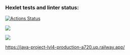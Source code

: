 ### Hexlet tests and linter status:
[![Actions Status](https://github.com/Jeddsenn/java-project-lvl4/workflows/hexlet-check/badge.svg)](https://github.com/Jeddsenn/java-project-lvl4/actions)

<a href="https://codeclimate.com/github/Jeddsenn/java-project-lvl4/maintainability"><img src="https://api.codeclimate.com/v1/badges/c4b3ec5b29efbd1b5ab9/maintainability" /></a>

<a href="https://codeclimate.com/github/Jeddsenn/java-project-lvl4/test_coverage"><img src="https://api.codeclimate.com/v1/badges/c4b3ec5b29efbd1b5ab9/test_coverage" /></a>

https://java-project-lvl4-production-a720.up.railway.app/